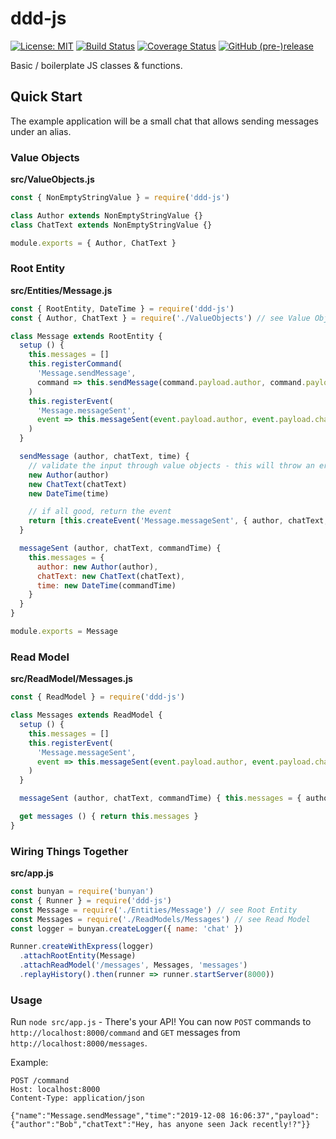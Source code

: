 # ddd-js

[![License: MIT](https://img.shields.io/badge/License-MIT-yellow.svg)](https://opensource.org/licenses/MIT)
[![Build Status](https://travis-ci.org/Rekhyt/ddd-js.svg?branch=master)](https://travis-ci.org/Rekhyt/ddd-js)
[![Coverage Status](https://coveralls.io/repos/github/Rekhyt/ddd-js/badge.svg)](https://coveralls.io/github/Rekhyt/ddd-js)
[![GitHub (pre-)release](https://img.shields.io/github/release/Rekhyt/ddd-js/all.svg)](https://github.com/Rekhyt/ddd-js/releases)

Basic / boilerplate JS classes &amp; functions.

## Quick Start
The example application will be a small chat that allows sending messages under an alias.

### Value Objects
**src/ValueObjects.js**
```javascript
const { NonEmptyStringValue } = require('ddd-js')

class Author extends NonEmptyStringValue {}
class ChatText extends NonEmptyStringValue {}

module.exports = { Author, ChatText }
```

### Root Entity
**src/Entities/Message.js**
```javascript
const { RootEntity, DateTime } = require('ddd-js')
const { Author, ChatText } = require('./ValueObjects') // see Value Objects

class Message extends RootEntity {
  setup () {
    this.messages = []
    this.registerCommand(
      'Message.sendMessage',
      command => this.sendMessage(command.payload.author, command.payload.chatText, command.time)
    )
    this.registerEvent(
      'Message.messageSent',
      event => this.messageSent(event.payload.author, event.payload.chatText, event.payload.commandTime)
    )
  }

  sendMessage (author, chatText, time) {
    // validate the input through value objects - this will throw an error if a value is invalid, rejecting the command
    new Author(author)
    new ChatText(chatText)
    new DateTime(time)

    // if all good, return the event
    return [this.createEvent('Message.messageSent', { author, chatText, commandTime: time })]
  }

  messageSent (author, chatText, commandTime) {
    this.messages = {
      author: new Author(author),
      chatText: new ChatText(chatText),
      time: new DateTime(commandTime)
    }
  }
}

module.exports = Message
```

### Read Model
**src/ReadModel/Messages.js**
```javascript
const { ReadModel } = require('ddd-js')

class Messages extends ReadModel {
  setup () {
    this.messages = []
    this.registerEvent(
      'Message.messageSent',
      event => this.messageSent(event.payload.author, event.payload.chatText, event.payload.commandTime)
    )
  }

  messageSent (author, chatText, commandTime) { this.messages = { author, chatText, time: commandTime } }

  get messages () { return this.messages }
}
```

### Wiring Things Together
**src/app.js**
```javascript
const bunyan = require('bunyan')
const { Runner } = require('ddd-js')
const Message = require('./Entities/Message') // see Root Entity
const Messages = require('./ReadModels/Messages') // see Read Model
const logger = bunyan.createLogger({ name: 'chat' })

Runner.createWithExpress(logger)
  .attachRootEntity(Message)
  .attachReadModel('/messages', Messages, 'messages')
  .replayHistory().then(runner => runner.startServer(8000))
```

### Usage
Run `node src/app.js` - There's your API! You can now `POST` commands to `http://localhost:8000/command` and `GET` messages from
`http://localhost:8000/messages`.

Example:
```http request
POST /command
Host: localhost:8000
Content-Type: application/json

{"name":"Message.sendMessage","time":"2019-12-08 16:06:37","payload":{"author":"Bob","chatText":"Hey, has anyone seen Jack recently!?"}}
```
